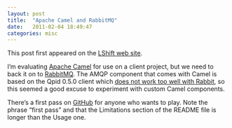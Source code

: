 ```yaml
---
layout: post
title:  "Apache Camel and RabbitMQ"
date:   2011-02-04 18:49:47
categories: misc
---
```


This post first appeared on the [LShift web site](http://www.lshift.net/blog/2011/02/04/apache-camel-and-rabbitmq/).

I’m evaluating [Apache Camel](http://camel.apache.org/) for use on a client project, but we need to back it on to [RabbitMQ](http://www.rabbitmq.com/). The AMQP component that comes with Camel is based on the Qpid 0.5.0 client which [does not work too well with Rabbit](http://www.rabbitmq.com/interoperability.html), so this seemed a good excuse to experiment with custom Camel components.

There’s a first pass on [GitHub](https://github.com/lshift/camel-rabbitmq) for anyone who wants to play. Note the phrase “first pass” and that the Limitations section of the README file is longer than the Usage one.
